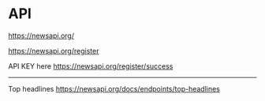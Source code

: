 # API

https://newsapi.org/

https://newsapi.org/register

API KEY here
https://newsapi.org/register/success


***********************
Top headlines 
https://newsapi.org/docs/endpoints/top-headlines